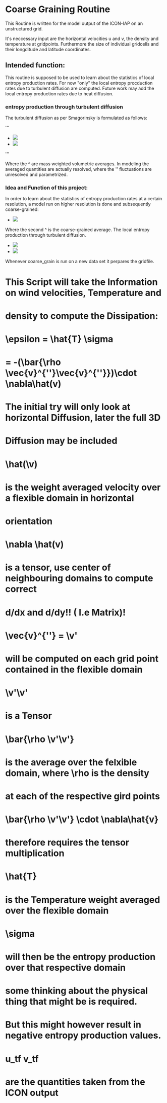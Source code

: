 # Coarse Graining Routine

This Routine is written for the model output of the ICON-IAP on an unstructured grid.

It's neccessary input are the horizontal velocities u and v, the density and temperature at gridpoints. Furthermore the size of individual gridcells and their longditude and latitude coordinates.

## Intended function:

This routine is supposed to be used to learn about the statistics of local entropy production rates. For now "only" the local entropy procduction rates due to turbulent diffusion are computed. Future work may add the local entropy production rates due to heat diffusion.

### entropy production through turbulent diffusion 

The turbulent diffusion as per Smagorinsky is formulated as follows:

'''
- <img src="http://latex.codecogs.com/gif.latex?%5Cepsilon%20%3D%20%5Chat%7BT%7D%5Csigma"/> 
- <img src="http://latex.codecogs.com/gif.latex?%5C%5C%20%26%3D-%28%5Coverline%7B%5Crho%20%5Cvec%7Bv%7D%5E%7B%27%27%7D%5Cvec%7Bv%7D%5E%7B%27%27%7D%7D%29%5Ccdot%20%5Cnabla%20%5Chat%7Bv%7D" /> 
'''

Where the ^ are mass weighted volumetric averages. In modeling the averaged quantities are actually resolved, where the '' fluctuations are unresolved and parametrized. 

### Idea and Function of this project:

In order to learn about the statistics of entropy production rates at a certain resolution, a model run on higher resolution is done and subsequently coarse-grained:

- <img src="http://latex.codecogs.com/gif.latex?%5Chat%7BI%7D%20%3D%20%5Chat%7B%5Chat%7BI%7D%7D%20&plus;%20%5Chat%7BI%7D%5E%7B%27%27%7D"/> 


Where the second ^ is the coarse-grained average. The local entropy production through turbulent diffusion.

- <img src="http://latex.codecogs.com/gif.latex?%5Chat%7B%5Cepsilon%7D%20%3D%20%5Chat%7B%5Chat%7BT%7D%7D%5Chat%7B%5Csigma%7D"/> 
- <img src="http://latex.codecogs.com/gif.latex?%3D-%28%5Coverline%7B%5Crho%20%5Chat%7B%5Cvec%7Bv%7D%5E%7B%27%27%7D%7D%5Chat%7B%5Cvec%7Bv%7D%5E%7B%27%27%7D%7D%7D%29%20%5Ccdot%20%5Cnabla%5Chat%7B%5Chat%7Bv%7D%7D" /> 


Whenever coarse_grain is run on a new data set it perpares the gridfile. 


# This Script will take the Information on wind velocities, Temperature and

# 
# density to compute the Dissipation:
# \epsilon = \hat{T} \sigma 
#          = -(\bar{\rho \vec{v}^{''}\vec{v}^{''}})\cdot \nabla\hat(v)
#
# The initial try will only look at horizontal Diffusion, later the full 3D
# Diffusion may be included
#
# \hat(\v) 
#          is the weight averaged velocity over a flexible domain in horizontal
#          orientation
#
# \nabla \hat(v)
#          is a tensor, use center of neighbouring domains to compute correct
#          d/dx and d/dy!! ( I.e Matrix)!
#
# \vec{v}^{''} = \v'
#          will be computed on each grid point contained in the flexible domain
#
# \v'\v' 
#          is a Tensor
#
# \bar{\rho \v'\v'}
#          is the average over the felxible domain, where \rho is the density
#          at each of the respective gird points
#
# \bar{\rho \v'\v'} \cdot \nabla\hat{v} 
#          therefore requires the tensor multiplication
#
# \hat{T} 
#          is the Temperature weight averaged over the flexible domain
#
# \sigma
#          will then be the entropy production over that respective domain
#          some thinking about the physical thing that might be is required.
#          But this might however result in negative entropy production values.
#
# u_tf v_tf
#          are the quantities taken from the ICON output
